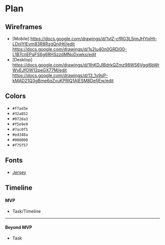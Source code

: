 # Plan

## Wireframes
* [Mobile] https://docs.google.com/drawings/d/1vIZ-cfRG3L5imJHYojHt-LDnIYIEvm83R8RzgQnjHtI/edit https://docs.google.com/drawings/d/1s2Iu40n0GRDi00-L1B7cnEPqFS6g6RHSzzdMNoDxwks/edit
* [Desktop] https://docs.google.com/drawings/d/1IhKDJlBdrkQZmz98WS6Vggl6bWrWvEJfOW12peGX77M/edit https://docs.google.com/drawings/d/13_1v9sP-kMAD21Q3gBme6qZvuKPRlQ1AlESM8DefjEw/edit

## Colors
* `#f7ad3e`
* `#32a852`
* `#0726a3`
* `#f5e9e9`
* `#7ac0f5`
* `#ed348a`
* `#000000`
* `#f75f57`


## Fonts
* [Jersey](URL)

## Timeline

#### MVP

* Task/Timeline

---

#### Beyond MVP

* Task
